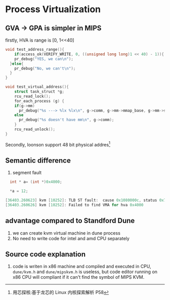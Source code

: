 # Process Virtualization

## GVA -> GPA is simpler in MIPS 
firstly, HVA is range is [0, 1<<40]
```c
void test_address_range(){
	if(access_ok(VERIFY_WRITE, 0, ((unsigned long long)1 << 40) - 1)){
    pr_debug("YES, we can\n");
  }else{
    pr_debug("No, we can't\n");
  }
}
```

```c
void test_virtual_address(){
	struct task_struct *g;
	rcu_read_lock();
	for_each_process (g) { 
    if(g->mm)
      pr_debug("%s ---> %lx %lx\n", g->comm, g->mm->mmap_base, g->mm->start_stack);
    else 
      pr_debug("%s doesn't have mm\n", g->comm);
	}
	rcu_read_unlock();
}
```
Secondly, loonson support 48 bit physical addres[^1]

## Semantic difference

1. segment fault
```c
  int * a= (int *)0x4000;

  *a = 12;
```

```c
[36403.260623] kvm [10252]: TLB ST fault:  cause 0x1080000c, status 0x740000a0, PC: 00000000bc0bbb16, BadVaddr: 0x4000
[36403.260626] kvm [10252]: Failed to find VMA for hva 0x4000
```

## advantage compared to Standford Dune
1. we can create kvm virtual machine in dune process
2. No need to write code for intel and amd CPU separately

## Source code explanation
1. code is writen in x86 machine and compiled and executed in CPU,
`dune/kvm.h` and `dune/mipskvm.h` is useless, but code editor running on x86 CPU will compliant
if it can't find the symbol of MIPS KVM.

[^1]: 用芯探核:基于龙芯的 Linux 内核探索解析 P58
